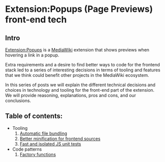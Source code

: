 # Extension:Popups (Page Previews) front-end tech

## Intro

[Extension:Popups][popups] is a [MediaWiki][] extension that shows previews when
hovering a link in a popup.

Extra requirements and a desire to find better ways to code for the frontend
stack led to a series of interesting decisions in terms of tooling and features
that we think could benefit other projects in the MediaWiki ecosystem.

In this series of posts we will explain the different technical decisions and
choices in technology and tooling for the front-end part of the extension. We
will provide reasoning, explanations, pros and cons, and our conclusions.

## Table of contents:

* Tooling
  1.  [Automatic file bundling](./01-tooling/01-automatic-file-bundling.html)
  2.  [Better minification for frontend sources](./01-tooling/02-better-minification-for-frontend-sources.html)
  3.  [Fast and isolated JS unit tests](./01-tooling/03-fast-and-isolated-JS-unit-tests.html)
* Code patterns
  1.  [Factory functions](./02-code-patterns-&-architecture/01-factory-functions.html)

[popups]: https://www.mediawiki.org/wiki/Extension:Popups
[mediawiki]: https://www.mediawiki.org/wiki/MediaWiki
